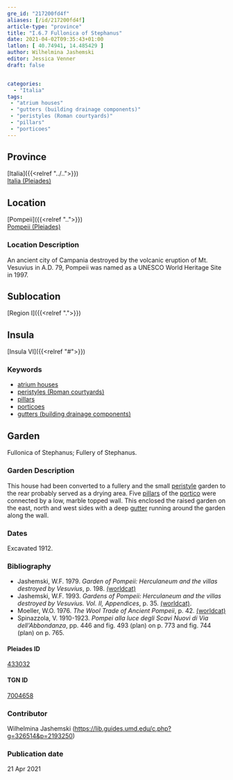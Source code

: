 ```yaml
---
gre_id: "217200fd4f"
aliases: [/id/217200fd4f]
article-type: "province"
title: "I.6.7 Fullonica of Stephanus"
date: 2021-04-02T09:35:43+01:00
latlon: [ 40.74941, 14.485429 ]
author: Wilhelmina Jashemski
editor: Jessica Venner
draft: false


categories:
  - "Italia"
tags:
 - "atrium houses"
 - "gutters (building drainage components)"
 - "peristyles (Roman courtyards)"
 - "pillars"
 - "porticoes"
---
```


## Province
[Italia]({{<relref "../..">}}) \
[Italia (Pleiades)](https://pleiades.stoa.org/places/1052)

## Location
[Pompeii]({{<relref "..">}}) \
[Pompeii (Pleiades)](https://pleiades.stoa.org/places/433032)


### Location Description
An ancient city of Campania destroyed by the volcanic eruption of Mt. Vesuvius in A.D. 79, Pompeii was named as a UNESCO World Heritage Site in 1997.

## Sublocation
[Region I]({{<relref ".">}})
## Insula
[Insula VI]({{<relref "#">}})

### Keywords
- [atrium houses](http://vocab.getty.edu/page/aat/300005451)
- [peristyles (Roman courtyards)](http://vocab.getty.edu/page/aat/300080971)
- [pillars](http://vocab.getty.edu/page/aat/300264605)
- [porticoes](http://vocab.getty.edu/page/aat/300004145)
- [gutters (building drainage components)](http://vocab.getty.edu/page/aat/300052565)

## Garden
Fullonica of Stephanus; Fullery of Stephanus.

### Garden Description

This house had been converted to a fullery and the small [peristyle](http://vocab.getty.edu/page/aat/300080971) garden to the rear probably served as a drying area. Five [pillars](http://vocab.getty.edu/page/aat/300264605) of the [portico](http://vocab.getty.edu/page/aat/300004145) were connected by a low, marble topped wall. This enclosed the raised garden on the east, north and west sides with a deep [gutter](http://vocab.getty.edu/page/aat/300052565) running around the garden along the wall.

<!--### Maps-->

<!--
OLD WAY (DO NOT USE)
![alt_text](../../images/image_name.ext)
*CAPTION*

NEW WAY ↓↓↓↓
{{< figure src="../../images/image_name.ext" alt="ALT_TEXT" title="CAPTION" >}}
-->


<!--### Plans

{{< figure src="../../../images/fig-1-region-i.jpg" alt="Fig. 1: Plan of Pompeii with Region I highlighted, plan in Jashemski, Gardens, p.21." title="Fig. 1: Plan of Pompeii with Region I highlighted, plan in Jashemski, Gardens, p.21 (Rights Statement)." >}}

{{< figure src="../../images/region-i-insula-vi.png" alt="Fig. 2: Plan of Region I, insula vi, plan in Jashemski, *Gardens*, plan 9, p. 34; *NSc* (1929), pl 18; Spinnazola, *Scavi nuovi*, vol. 1, after p. 679; Ibid., vol. 2, after p. 1027." title="Fig. 2: Plan of Region I, insula vi, plan in Jashemski, *Gardens*, plan 9, p. 34; *NSc* (1929), pl 18; Spinnazola, *Scavi nuovi*, vol. 1, after p. 679; Ibid., vol. 2, after p. 1027 (Rights Statement)." >}}

### Images

{{< figure src="../images/Fig_15_I. vi.7_6.29.59.jpg" alt="Fig. 3: I.iv. 6.29.59, S.A. Jashemski." title="Fig. 3: I.iv. 6.29.59, S.A. Jashemski (Rights Statement)." >}}

{{< figure src="../images/Fig_16_I.vi.7_6.36.59.jpg" alt="Fig. 4: I.iv. 6.36.59, S.A. Jashemski." title="Fig. 4: I.iv. 6.36.59, S.A. Jashemski (Rights Statement)." >}}-->


### Dates
Excavated 1912.

### Bibliography

* Jashemski, W.F. 1979. *Garden of Pompeii: Herculaneum and the villas destroyed by Vesuvius*, p. 198. [(worldcat)](https://www.worldcat.org/title/gardens-of-pompeii-1/oclc/312003872&referer=brief_results)  
* Jashemski, W.F. 1993. *Gardens of Pompeii: Herculaneum and the villas destroyed by Vesuvius. Vol. II, Appendices*, p. 35. [(worldcat)](http://www.worldcat.org/oclc/921816405).    
* Moeller, W.O. 1976. *The Wool Trade of Ancient Pompeii*, p. 42. [(worldcat)](https://www.worldcat.org/title/wool-trade-of-ancient-pompeii/oclc/800885233&referer=brief_results)  
* Spinazzola, V. 1910-1923. *Pompei alla luce degli Scavi Nuovi di Via dell'Abbondanza*, pp. 446 and fig. 493 (plan) on p. 773 and fig. 744 (plan) on p. 765.    


<!--#### Periodo ID-->

<!-- [PERIODO_ID](https://pleiades.stoa.org/places/PLEIADES_ID) -->

#### Pleiades ID

[433032](https://pleiades.stoa.org/places/433032)

#### TGN ID

[7004658](http://vocab.getty.edu/page/tgn/7004658)

### Contributor

Wilhelmina Jashemski (https://lib.guides.umd.edu/c.php?g=326514&p=2193250)

### Publication date


21 Apr 2021

<!--### Related articles-->

<!-- Links to other related articles. Leave blank for now -->
